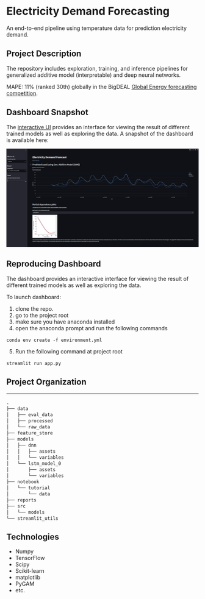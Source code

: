 # Electricity Demand Forecasting

An end-to-end pipeline using temperature data for prediction electricity demand.


## Project Description

The repository includes exploration, training, and inference pipelines for generalized additive model (interpretable) and deep neural networks.

MAPE: 11% (ranked 30th) globally in the BigDEAL [Global Energy forecasting competition](https://en.wikipedia.org/wiki/Global_Energy_Forecasting_Competition).

## Dashboard Snapshot
The [interactive UI](https://electricity-demand-prediction.streamlit.app/) provides an interface for viewing the result of different trained models as well as exploring the data. A snapshot of the dashboard is available here:

![dashboard_snapshot](./reports/ui_snapshot.PNG?raw=true)

## Reproducing Dashboard
The dashboard provides an interactive interface for viewing the result of different trained models as well as exploring the data.

To launch dashboard:

1. clone the repo.
2. go to the project root
3. make sure you have anaconda installed
4. open the anaconda prompt and run the following commands
```
conda env create -f environment.yml
```

 5. Run the following command at project root

```
streamlit run app.py
```

## Project Organization

-------------------------
```
.
├── data
│   ├── eval_data
│   ├── processed
│   └── raw_data
├── feature_store
├── models
│   ├── dnn
│   │   ├── assets
│   │   └── variables
│   └── lstm_model_0
│       ├── assets
│       └── variables
├── notebook
│   └── tutorial
│       └── data
├── reports
├── src
│   └── models
└── streamlit_utils
```

## Technologies

- Numpy
- TensorFlow
- Scipy
- Scikit-learn
- matplotlib
- PyGAM
- etc.
